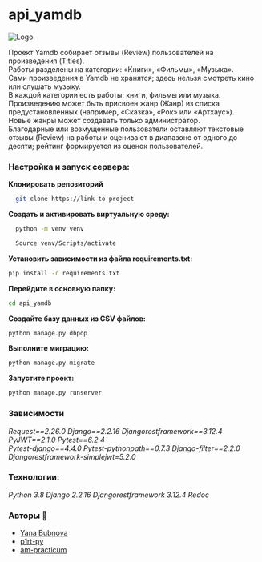 # api_yamdb

![Logo](https://cdn-irec.r-99.com/sites/default/files/product-images/399872/EOXOqQkXnjTMTRnIpMUSvQ.jpg)


Проект Yamdb собирает отзывы (Review) пользователей на произведения (Titles).\
Работы разделены на категории: «Книги», «Фильмы», «Музыка».\
Сами произведения в Yamdb не хранятся; здесь нельзя смотреть кино или слушать музыку.\
В каждой категории есть работы: книги, фильмы или музыка.\
Произведению может быть присвоен жанр (Жанр) из списка предустановленных (например, «Сказка», «Рок» или «Артхаус»).\
Новые жанры может создавать только администратор.\
Благодарные или возмущенные пользователи оставляют текстовые отзывы (Review) на работы и оценивают в диапазоне от одного до десяти; рейтинг формируется из оценок пользователей.

### Настройка и запуск сервера: 
**Клонировать репозиторий**
```bash
  git clone https://link-to-project
```
**Создать и активировать виртуальную среду:**
```bash
  python -m venv venv
```
``` bash
  Source venv/Scripts/activate
```

**Установить зависимости из файла requirements.txt:**
```bash
pip install -r requirements.txt
```

**Перейдите в основную папку:**
```bash
cd api_yamdb
```

**Создайте базу данных из CSV файлов:**
```bash
python manage.py dbpop
```

**Выполните миграцию:**
```bash
python manage.py migrate
```

**Запустите проект:**
```bash
python manage.py runserver
```

### Зависимости
_Request==2.26.0
Django==2.2.16
Djangorestframework==3.12.4
PyJWT==2.1.0
Pytest==6.2.4\
Pytest-django==4.4.0
Pytest-pythonpath==0.7.3
Django-filter==2.2.0
Djangorestframework-simplejwt=5.2.0_

### Технологии:
_Python 3.8
Django 2.2.16
Djangorestframework 3.12.4
Redoc_

### Авторы  🔗

- [Yana Bubnova](https://github.com/Kasaress) 
- [p1rt-py](https://github.com/p1rt-py)
- [am-practicum](https://github.com/am-practicum)
